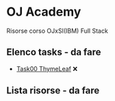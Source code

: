 # OJ Academy

Risorse corso OJxSI(IBM) Full Stack 

## Elenco tasks - da fare

 - [Task00 ThymeLeaf](https://github.com/vincenzo261003/ojacademy/tree/main/Week4/Giorno%204/task00ThymeLeaf) ❌

 ## Lista risorse - da fare
